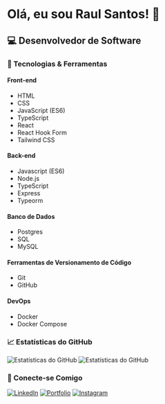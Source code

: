# Olá, eu sou Raul Santos! 👋

## 💻 Desenvolvedor de Software

### 🚀 Tecnologias & Ferramentas

#### Front-end
- HTML 
- CSS 
- JavaScript (ES6) 
- TypeScript 
- React 
- React Hook Form 
- Tailwind CSS 

#### Back-end
- Javascript (ES6)
- Node.js 
- TypeScript 
- Express
- Typeorm

#### Banco de Dados
- Postgres 
- SQL 
- MySQL 

#### Ferramentas de Versionamento de Código
- Git 
- GitHub 

#### DevOps
- Docker 
- Docker Compose 

### 📈 Estatísticas do GitHub
![Estatísticas do GitHub](https://github-readme-stats.vercel.app/api?username=Raul26-tech&show_icons=true&count_private=true&hide_border=true&title_color=51D1F6&icon_color=83d4b9&text_color=51D1F6&bg_color=000000ff)
![Estatísticas do GitHub](https://github-readme-stats.vercel.app/api/top-langs/?username=Raul26-tech&layout=compact&hide_border=true&title_color=51D1F6&icon_color=51D1F6&text_color=c9d1d9&bg_color=000000ff)


### 🤝 Conecte-se Comigo
[![LinkedIn](https://img.shields.io/badge/LinkedIn-blue?style=flat-square&logo=linkedin&labelColor=blue)](https://www.linkedin.com/in/raul-santos-802824275)
[![Portfolio](https://img.shields.io/badge/Portfolio-000000?style=flat-square&logo=react&logoColor=white)](https://rsportifolio.netlify.app/)
[![Instagram](https://img.shields.io/badge/Instagram-%23E4405F.svg?logo=Instagram&logoColor=white)](https://instagram.com/rauul_guitar)
